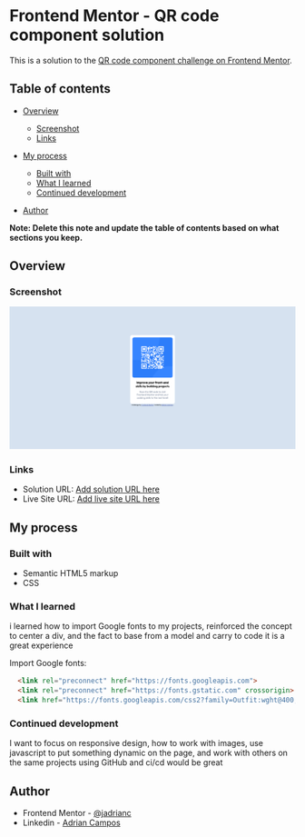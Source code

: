 # Frontend Mentor - QR code component solution

This is a solution to the [QR code component challenge on Frontend Mentor](https://www.frontendmentor.io/challenges/qr-code-component-iux_sIO_H).

## Table of contents

- [Overview](#overview)
  - [Screenshot](#screenshot)
  - [Links](#links)
- [My process](#my-process)
  - [Built with](#built-with)
  - [What I learned](#what-i-learned)
  - [Continued development](#continued-development)
 
- [Author](#author)


**Note: Delete this note and update the table of contents based on what sections you keep.**

## Overview

### Screenshot

![](./images/Screenshot.png)


### Links

- Solution URL: [Add solution URL here](https://github.com/jadrianc/QRFrontendMentorChallenge)
- Live Site URL: [Add live site URL here](https://jadrianc.github.io/QRFrontendMentorChallenge/)

## My process

### Built with

- Semantic HTML5 markup
- CSS 


### What I learned

i learned how to import Google fonts to my projects, reinforced the concept to center a div, and the fact to base from a model and carry to code it is a great experience

Import Google fonts:

```html
  <link rel="preconnect" href="https://fonts.googleapis.com">
  <link rel="preconnect" href="https://fonts.gstatic.com" crossorigin>
  <link href="https://fonts.googleapis.com/css2?family=Outfit:wght@400;700&display=swap" rel="stylesheet">
```


### Continued development

I want to focus on responsive design, how to work with images, use javascript to put something dynamic on the page, and work with others on the same projects using GitHub and ci/cd would be great



## Author


- Frontend Mentor - [@jadrianc](https://www.frontendmentor.io/profile/jadrianc)
- Linkedin - [Adrian Campos](https://www.linkedin.com/in/jadriancamposm/)




